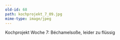 ```yaml
---
old-id: 68
path: kochprojekt_7_09.jpg
mime-type: image/jpeg
---
```

Kochprojekt Woche 7:
Béchamelsoße, leider zu flüssig

